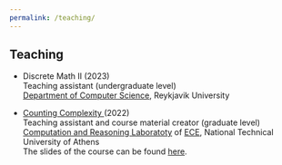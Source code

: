 ```yaml
---
permalink: /teaching/
---
```

## Teaching

- Discrete Math II (2023)\
Teaching assistant (undergraduate level) \
<A href="https://en.ru.is/st/dcs/">Department of Computer Science</A>, Reykjavik University

- <A href="https://courses.corelab.ntua.gr/course/view.php?id=83">Counting Complexity </A> (2022) \
Teaching assistant and course material creator (graduate level) \
<A href="https://corelab.ntua.gr/">Computation and Reasoning Laboratoty</A> of <A href="https://www.ece.ntua.gr/en">ECE</A>, National Technical University of Athens\
The slides of the course can be found <A href="https://corefiles.corelab.ntua.gr/index.php/s/DeIVOO3w78TuL2z">here</A>.



